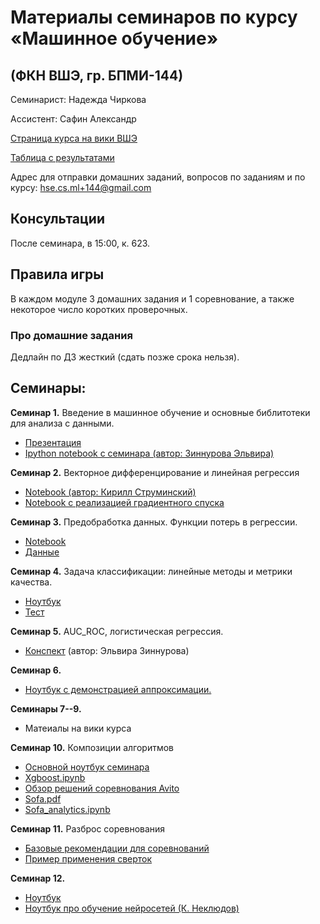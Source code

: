 # Материалы семинаров по курсу «Машинное обучение»
## (ФКН ВШЭ, гр. БПМИ-144)

Семинарист: Надежда Чиркова

Ассистент: Сафин Александр

[Страница курса на вики ВШЭ](http://wiki.cs.hse.ru/%D0%9C%D0%B0%D1%88%D0%B8%D0%BD%D0%BD%D0%BE%D0%B5_%D0%BE%D0%B1%D1%83%D1%87%D0%B5%D0%BD%D0%B8%D0%B5_1)

[Таблица с результатами](https://docs.google.com/spreadsheets/d/1BhzeronD6_DUcH1l0W2ohN4wU97DobLj0tp9-nELNSY/edit?ts=57cc3a10#gid=1965942351)

Адрес для отправки домашних заданий, вопросов по заданиям и по курсу: hse.cs.ml+144@gmail.com

## Консультации
После семинара, в 15:00, к. 623.

## Правила игры
В каждом модуле 3 домашних задания и 1 соревнование, а также некоторое число коротких проверочных.

### Про домашние задания
Дедлайн по ДЗ жесткий (сдать позже срока нельзя).


## Семинары:

__Семинар 1.__ Введение в машинное обучение и основные библитотеки для анализа с данными.
* [Презентация](https://github.com/nadiinchi/HSE_FCS_seminars/blob/master/materials/presentation_sem1.pdf)
* [Ipython notebook с семинара (автор: Зиннурова Эльвира)](https://github.com/nadiinchi/HSE_FCS_seminars/blob/master/materials/sem.01.ipynb)

__Семинар 2.__ Векторное дифференцирование и линейная регрессия
* [Notebook (автор: Кирилл Струминский)](https://github.com/nadiinchi/HSE_FCS_seminars/blob/master/materials/Linear_regression_sem.ipynb)
* [Notebook с реализацией градиентного спуска](https://github.com/nadiinchi/HSE_FCS_seminars/blob/master/materials/GD_example.ipynb)

__Семинар 3.__ Предобработка данных. Функции потерь в регрессии.
* [Notebook](https://github.com/nadiinchi/HSE_FCS_seminars/blob/master/materials/LinearRegressionSeminar.ipynb)
* [Данные](https://github.com/nadiinchi/HSE_FCS_seminars/blob/master/materials/cars.csv)

__Семинар 4.__ Задача классификации: линейные методы и метрики качества.
* [Ноутбук](https://github.com/nadiinchi/HSE_FCS_seminars/blob/master/materials/Seminar4.ipynb)
* [Тест](https://github.com/nadiinchi/HSE_FCS_seminars/blob/master/materials/test02-linregr.pdf)

__Семинар 5.__ AUC_ROC, логистическая регрессия.
* [Конспект](https://github.com/esokolov/ml-course-hse/blob/master/2016-fall/seminars/sem05-linclass.pdf) (автор: Эльвира Зиннурова)

__Семинар 6.__
* [Ноутбук с демонстрацией аппроксимации.](https://github.com/nadiinchi/HSE_FCS_seminars/blob/master/materials/%D0%90%D0%BF%D0%BF%D1%80%D0%BE%D0%BA%D1%81%D0%B8%D0%BC%D0%B0%D1%86%D0%B8%D1%8F.ipynb)

__Семинары 7--9.__
* Матеиалы на вики курса

__Семинар 10.__ Композиции алгоритмов
* [Основной ноутбук семинара](https://github.com/nadiinchi/HSE_FCS_seminars/blob/master/materials/Trees_parameters.ipynb)
* [Xgboost.ipynb](https://github.com/nadiinchi/HSE_FCS_seminars/blob/master/materials/xgboost.ipynb)
* [Обзор решений соревнования Avito](https://github.com/nadiinchi/HSE_FCS_seminars/blob/master/materials/presentation_sem10.pdf)
* [Sofa.pdf](https://github.com/nadiinchi/HSE_FCS_seminars/blob/master/materials/sofa.pdf)
* [Sofa_analytics.ipynb](https://github.com/nadiinchi/HSE_FCS_seminars/blob/master/materials/sofa_analytics.ipynb)

__Семинар 11.__ Разброс соревнования
* [Базовые рекомендации для соревнований](https://github.com/nadiinchi/HSE_FCS_seminars/blob/master/materials/sem11_kaggle.pdf)
* [Пример применения сверток](https://github.com/nadiinchi/HSE_FCS_seminars/blob/master/materials/convolution_example.png)

__Семинар 12.__
* [Ноутбук](https://github.com/nadiinchi/HSE_FCS_seminars/blob/master/materials/Sem12.ipynb)
* [Ноутбук про обучение нейросетей (К. Неклюдов)](https://github.com/nadiinchi/HSE_FCS_seminars/blob/master/materials/sem_11_nn.ipynb)
